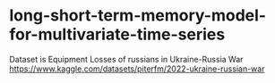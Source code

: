 # long-short-term-memory-model-for-multivariate-time-series

Dataset is Equipment Losses of russians in Ukraine-Russia War
https://www.kaggle.com/datasets/piterfm/2022-ukraine-russian-war

